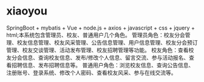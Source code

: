 # xiaoyou
SpringBoot +  mybatis +  Vue + node.js + axios + javascript + css + jquery + html;本系统包含管理员、校友、普通用户几个角色。 管理员角色：校友分会管理、校友信息管理、校友风采管理、公告信息管理、用户信息管理、校友分会预订管理、校友交谈管理、活动发布管理、校友招聘管理等功能。 校友角色：查看校友分会信息、查询校友信息、发布/修改个人信息、留言交流、参与活动报名、查看招聘信息、发布招聘信息等。 普通用户角色：浏览校友信息、查询公告信息、注册账号、登录系统、修改个人密码、查看校友风采、参与在线交流等。
